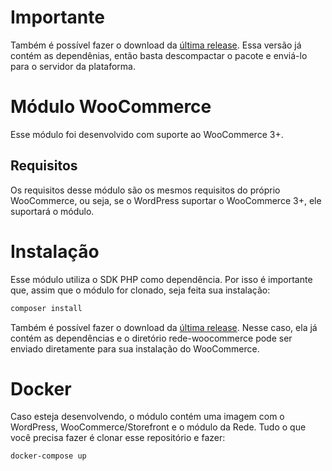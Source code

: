 # Importante

Também é possível fazer o download da [última release](https://github.com/DevelopersRede/woocommerce/releases/latest/download/rede-woocommerce.zip). Essa versão já contém as dependênias, então basta descompactar o pacote e enviá-lo para o servidor da plataforma.

# Módulo WooCommerce

Esse módulo foi desenvolvido com suporte ao WooCommerce 3+.

## Requisitos

Os requisitos desse módulo são os mesmos requisitos do próprio WooCommerce, ou seja, se o WordPress suportar o WooCommerce 3+, ele suportará o módulo.

# Instalação

Esse módulo utiliza o SDK PHP como dependência. Por isso é importante que, assim que o módulo for clonado, seja feita sua instalação:

```bash
composer install
```

Também é possível fazer o download da [última release](https://github.com/DevelopersRede/woocommerce/releases/latest). Nesse caso, ela já contém as dependências e o diretório rede-woocommerce pode ser enviado diretamente para sua instalação do WooCommerce.

# Docker

Caso esteja desenvolvendo, o módulo contém uma imagem com o WordPress, WooCommerce/Storefront e o módulo da Rede. Tudo o que você precisa fazer é clonar esse repositório e fazer:

```
docker-compose up
```
